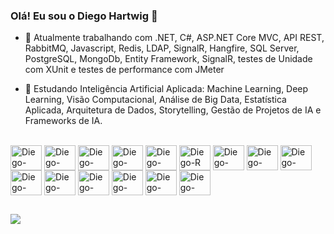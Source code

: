 ### Olá! Eu sou o Diego Hartwig 👋

- 🔭 Atualmente trabalhando com .NET, C#, ASP.NET Core MVC, API REST, RabbitMQ, Javascript, Redis, LDAP, SignalR, Hangfire, SQL Server, PostgreSQL, MongoDb, Entity Framework, SignalR, testes de Unidade com XUnit e testes de performance com JMeter

- 🌱 Estudando Inteligência Artificial Aplicada: Machine Learning, Deep Learning, Visão Computacional, Análise de Big Data, Estatística Aplicada, Arquitetura de Dados, Storytelling, Gestão de Projetos de IA e Frameworks de IA.

<div style="display: inline_block"><br>
  <img align="center" alt="Diego-Csharp" height="40" width="50" src="https://cdn.jsdelivr.net/gh/devicons/devicon@latest/icons/csharp/csharp-original.svg">
  <img align="center" alt="Diego-DotNet" height="40" width="50" src="https://cdn.jsdelivr.net/gh/devicons/devicon@latest/icons/dotnetcore/dotnetcore-original.svg">
  <img align="center" alt="Diego-Java" height="40" width="50" src="https://cdn.jsdelivr.net/gh/devicons/devicon@latest/icons/java/java-original.svg">
  <img align="center" alt="Diego-Spring" height="40" width="50" src="https://cdn.jsdelivr.net/gh/devicons/devicon@latest/icons/spring/spring-original.svg">
  <img align="center" alt="Diego-Python" height="40" width="50" src="https://cdn.jsdelivr.net/gh/devicons/devicon@latest/icons/python/python-original.svg">
  <img align="center" alt="Diego-R" height="40" width="50" src="https://cdn.jsdelivr.net/gh/devicons/devicon@latest/icons/r/r-original.svg">
  <img align="center" alt="Diego-RabbitMq" height="40" width="50" src="https://cdn.jsdelivr.net/gh/devicons/devicon@latest/icons/rabbitmq/rabbitmq-original.svg">
  <img align="center" alt="Diego-Javascript" height="40" width="50" src="https://cdn.jsdelivr.net/gh/devicons/devicon@latest/icons/javascript/javascript-original.svg">
  <img align="center" alt="Diego-Redis" height="40" width="50" src="https://cdn.jsdelivr.net/gh/devicons/devicon@latest/icons/redis/redis-original.svg">
  <img align="center" alt="Diego-SqlServer" height="40" width="50" src="https://cdn.jsdelivr.net/gh/devicons/devicon@latest/icons/microsoftsqlserver/microsoftsqlserver-original.svg">
  <img align="center" alt="Diego-MDb" height="40" width="50" src="https://cdn.jsdelivr.net/gh/devicons/devicon@latest/icons/mongodb/mongodb-original.svg">
  <img align="center" alt="Diego-Postgres" height="40" width="50" src="https://cdn.jsdelivr.net/gh/devicons/devicon@latest/icons/postgresql/postgresql-original.svg">
  <img align="center" alt="Diego-Angular" height="40" width="50" src="https://cdn.jsdelivr.net/gh/devicons/devicon@latest/icons/angular/angular-original.svg">
  <img align="center" alt="Diego-Vue" height="40" width="50" src="https://cdn.jsdelivr.net/gh/devicons/devicon@latest/icons/vuejs/vuejs-original.svg">
  <img align="center" alt="Diego-Docker" height="40" width="50" src="https://cdn.jsdelivr.net/gh/devicons/devicon@latest/icons/docker/docker-original.svg">
</div>

## 

<div>
  <a href="https://www.linkedin.com/in/diegohartwig" target="_blank"><img src="https://img.shields.io/badge/-Linkedin-%230077B5?style=for-the-badge&logo=linkedin&logoColor=white" target="_blank"></a>
</div>


